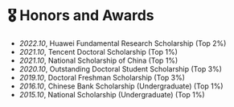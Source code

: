 # 🎖 Honors and Awards
- *2022.10*, Huawei Fundamental Research Scholarship (Top 2%)
- *2021.10*, Tencent Doctoral Scholarship (Top 1%)
- *2021.10*, National Scholarship of China (Top 1%)
- *2020.10*, Outstanding Doctoral Student Scholarship (Top 3%)
- *2019.10*, Doctoral Freshman Scholarship (Top 3%)
- *2016.10*, Chinese Bank Scholarship (Undergraduate) (Top 1%)
- *2015.10*, National Scholarship (Undergraduate) (Top 1%)
